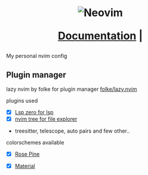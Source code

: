 <h1 align="center">
  <img src="https://raw.githubusercontent.com/neovim/neovim.github.io/master/logos/neovim-logo-300x87.png" alt="Neovim">

  <a href="https://neovim.io/doc/">Documentation</a> |
</h1>

My personal nvim config

## Plugin manager
 lazy nvim by folke for plugin manager
 [folke/lazy.nvim](https://github.com/folke/lazy.nvim)

plugins used
- [X] [Lsp zero for lsp](https://github.com/VonHeikemen/lsp-zero.nvim)
- [X] [nvim tree for file explorer](https://github.com/nvim-tree/nvim-tree.lua)
- treesitter, telescope, auto pairs and few other..

colorschemes available
  - [X] [Rose Pine](https://rosepinetheme.com/)
  - [X] [Material](https://github.com/marko-cerovac/material.nvim)


